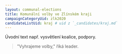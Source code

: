 ```yaml
---
layout: communal-elections
title: Komunální volby ve Zlínském kraji
campaignCategoryUid: zlk2020
candidateListUid: kraj # uid z `_candidates/kraj.md`
---
```


Úvodní text např. vysvětlení koalice, podpory.

> "Vyhrajeme volby," říká leader.

